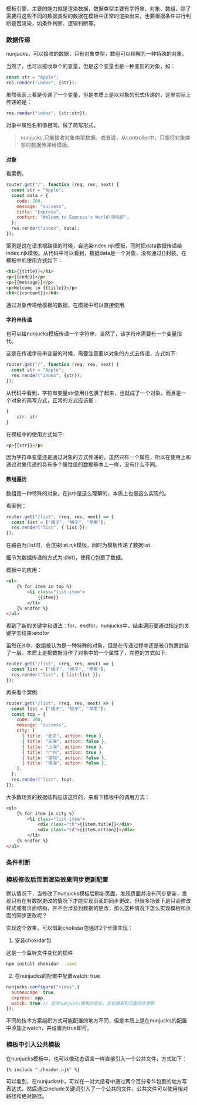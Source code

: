 模板引擎，主要的能力就是渲染数据，数据类型主要有字符串、对象、数组，除了需要将这些不同的数据类型的数据在模板中正常的渲染出来，也要根据条件进行判断是否渲染，如条件判断、逻辑判断等。

### 数据传递

nunjucks，可以接收的数据，只有对象类型，数组可以理解为一种特殊的对象。

当然了，也可以接收单个的变量，但是这个变量也是一种变形的对象，如：

```js
const str = "Apple";
res.render("index", {str});
```

虽然表面上看是传递了一个变量，但是本质上是以对象的形式传递的，这里实际上传递的是：

```js
res.render("index", {str:str});
```
对象中属性名和值相同，做了简写形式。

> nunjucks,只能接收对象类型数据。或者说，从controller中，只能将对象类型的数据传递给模板。

#### 对象

看案例。

```js
router.get("/", function (req, res, next) {
  const str = "Apple";
  const data = {
    code: 200,
    message: "success",
    title: "Express",
    content: "Welcom to Express's World!哈哈好",
  };
  res.render("index", data);
});
```

案例是说在请求根路径的时候，会渲染index.njk模板，同时把data数据传递给index.njk模板。从代码中可以看到，数据data是一个对象，没有通过{}封装。在模板中的使用方式如下：

```html
<h1>{{title}}</h1>
<p>{{code}}</p>
<p>{{message}}</p>
<p>Welcome to {{title}}</p>
<h4>{{content}}</h4>
```

通过对象传递给模板的数据，在模板中可以直接使用.

#### 字符串传递

也可以给nunjucks模板传递一个字符串，当然了，该字符串需要有一个变量指代。

这是在传递字符串变量的时候，需要注意要以对象的方式去传递，方式如下:

```js
router.get("/", function (req, res, next) {
  const str = "Apple";
  res.render("index", {str});
});
```

从代码中看到，字符串变量str使用{}包裹了起来，也就成了一个对象，而且是一个对象的简写方式，正常的方式应该是：

```js
{
    str: str
}
```

在模板中的使用方式如下:

```html
<p>{{str}}</p>
```

因为字符串变量还是通过对象的方式传递的，虽然只有一个属性，所以在使用上和通过对象传递的具有多个属性值的数据基本上一样，没有什么不同。

#### 数组遍历

数组是一种特殊的对象，在js中是这么理解的，本质上也是这么实现的。

看案例：

```js
router.get("/list", (req, res, next) => {
  const list = ["橘子", "桃子", "苹果"];
  res.render("list", { list });
});
```

在路由为/list时，会渲染list.njk模板，同时为模板传递了数据list.

细节为数据传递的方式为:{list}，使用{}包裹了数据。

模板中的应用：

```html
<ul>
    {% for item in top %}
        <li class="list-item">
            {{item}}
        </li>
    {% endfor %}
</ul>
```

看到了新的关键字和语法：for、endfor。nunjucks中，结束遍历要通过指定的关键字去结束:endfor

虽然在js中，数组被认为是一种特殊的对象，但是在传递过程中还是被{}包裹封装了一层，本质上是把数据当作了对象中的一个属性了，完整的方式如下:

```js
router.get("/list", (req, res, next) => {
  const list = ["橘子", "桃子", "苹果"];
  res.render("list", { list:list });
});
```

再来看个案例:

```js
router.get("/list", (req, res, next) => {
  const list = ["橘子", "桃子", "苹果"];
  const top = {
    code: 200,
    message: "success",
    city: [
      { title: "北京", action: true },
      { title: "天津", action: false },
      { title: "上海", action: true },
      { title: "广州", action: true },
      { title: "深圳", action: false },
      { title: "珠海", action: false },
    ],
  };
  res.render("list", top);
});
```

大多数场景的数据结构应该这样的，来看下模板中的调用方式：

```html
<ul>
    {% for item in city %}
        <li class="list-item">
            <div class="th">{{item.title}}</div>
            <div class="td">{{item.action}}</div>
        </li>
    {% endfor %}
</ul>
```

### 条件判断




### 模板修改后页面渲染效果同步更新配置

默认情况下，当修改了nunjucks模板后刷新页面，发现页面并没有同步更新，发现只有在有数据更改的情况下才能实现页面的同步更改，但很多场景下是只会修改样式或者页面结构，并不会涉及到数据的更改，那么这种情况下怎么实现模板和页面的同步更改呢？

实现这个效果，可以借助chokidar包通过2个步骤实现：

1. 安装chokidar包

这是一个监听文件变化的插件

```bash
npm install chokidar --save
```

2. 在nunjucks的配置中配置watch: true

```js
nunjucks.configure("views",{
  autoescape: true,
  express: app,
  watch: true // 监听nunjucks模板的变化，实现模板和页面同步更新
});
```

不同的技术方案组织方式可能配置的地方不同，但是本质上是在nunjucks的配置中添加上watch，并设置为true即可。

### 模板中引入公共模板

在nunjucks模板中，也可以像动态语言一样直接引入一个公共文件，方式如下：

```html
{% include "./header.njk" %}
```

可以看到，在nunjucks中，可以在一对大括号中通过两个百分号%包裹的地方写表达式，然后通过include关键词引入了一个公共的文件，公共文件可以使用相对路径和绝对路径。